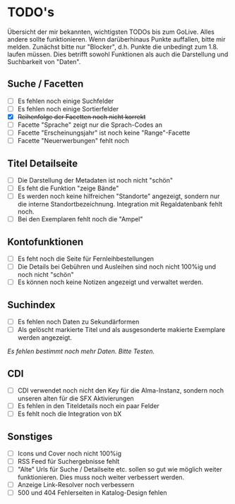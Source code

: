 # TODO's

Übersicht der mir bekannten, wichtigsten TODOs bis zum GoLive. Alles andere sollte funktionieren. Wenn darüberhinaus Punkte auffallen, bitte mir melden. Zunächst bitte nur "Blocker", d.h. Punkte die unbedingt zum 1.8. laufen müssen. Dies betrifft sowohl Funktionen als auch die Darstellung und Suchbarkeit von "Daten".

## Suche / Facetten

* [ ] Es fehlen noch einige Suchfelder
* [ ] Es fehlen noch einige Sortierfelder
* [x] ~~Reihenfolge der Facetten noch nicht korrekt~~
* [ ] Facette "Sprache" zeigt nur die Sprach-Codes an
* [ ] Facette "Erscheinungsjahr" ist noch keine "Range"-Facette
* [ ] Facette "Neuerwerbungen" fehlt noch

## Titel Detailseite

* [ ] Die Darstellung der Metadaten ist noch nicht "schön"
* [ ] Es feht die Funktion "zeige Bände"
* [ ] Es werden noch keine hilfreichen "Standorte" angezeigt, sondern nur die interne Standortbezeichnung. Integration mit Regaldatenbank fehlt noch.
* [ ] Bei den Exemplaren fehlt noch die "Ampel"

## Kontofunktionen

* [ ] Es feht noch die Seite für Fernleihbestellungen
* [ ] Die Details bei Gebühren und Ausleihen sind noch nicht 100%ig und noch nicht "schön"
* [ ] Es können noch keine Notizen angezeigt und verwaltet werden.

## Suchindex

* [ ] Es fehlen noch Daten zu Sekundärformen
* [ ] Als gelöscht markierte Titel und als ausgesonderte makierte Exemplare werden angezeigt.

_Es fehlen bestimmt noch mehr Daten. Bitte Testen._

## CDI

* [ ] CDI verwendet noch nicht den Key für die Alma-Instanz, sondern noch unseren alten für die SFX Aktivierungen
* [ ] Es fehlen in den Titeldetails noch ein paar Felder
* [ ] Es fehlt noch die Integration von bX

## Sonstiges

* [ ] Icons und Cover noch nicht 100%ig
* [ ] RSS Feed für Suchergebnisse fehlt
* [ ] "Alte" Urls für Suche / Detailseite etc. sollen so gut wie möglich weiter funktionieren. Dies muss noch weiter verbessert werden.
* [ ] Anzeige Link-Resolver noch verbessern
* [ ] 500 und 404 Fehlerseiten in Katalog-Design fehlen
